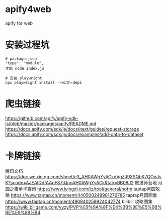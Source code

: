 # apify4web
apify for web

# 安装过程坑
```
# package.json
"type": "module",
才能 node index.js
```

```
# 安装 playwright
npx playwright install --with-deps
```

# 爬虫链接
https://github.com/apify/apify-sdk-js/blob/master/packages/apify/README.md
https://docs.apify.com/sdk/js/docs/next/guides/request-storage
https://docs.apify.com/sdk/js/docs/examples/add-data-to-dataset

# 卡牌链接
腾讯文档
https://doc.weixin.qq.com/sheet/e3_AH0AWgYyACkdVgZJ9XSQbK7QOqJsK?scode=AJEAIQdfAAoF87tQnoAH0AWgYyACk&tab=BB08J2
旅法师营地 月圆之夜单卡查询
https://www.iyingdi.com/tz/tool/general/nofm
taptap月圆攻略
https://www.taptap.cn/moment/440500248981276785
taptap月圆图集
https://www.taptap.cn/moment/490940259824042774
bilibili 攻略图集
https://wiki.biligame.com/yyzy/PVP%E9%9A%8F%E4%BB%8E%E5%9B%BE%E9%89%B4